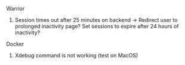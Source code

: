 Warrior
1) Session times out after 25 minutes on backend -> Redirect user to prolonged inactivity page? Set sessions to expire after 24 hours of inactivity?

Docker
1) Xdebug command is not working (test on MacOS)
